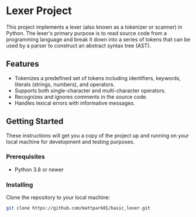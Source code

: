 # Lexer Project

This project implements a lexer (also known as a tokenizer or scanner) in Python. The lexer's primary purpose is to read source code from a programming language and break it down into a series of tokens that can be used by a parser to construct an abstract syntax tree (AST).

## Features

- Tokenizes a predefined set of tokens including identifiers, keywords, literals (strings, numbers), and operators.
- Supports both single-character and multi-character operators.
- Recognizes and ignores comments in the source code.
- Handles lexical errors with informative messages.

## Getting Started

These instructions will get you a copy of the project up and running on your local machine for development and testing purposes.

### Prerequisites

- Python 3.8 or newer

### Installing

Clone the repository to your local machine:

```bash
git clone https://github.com/mattpark01/basic_lexer.git
```